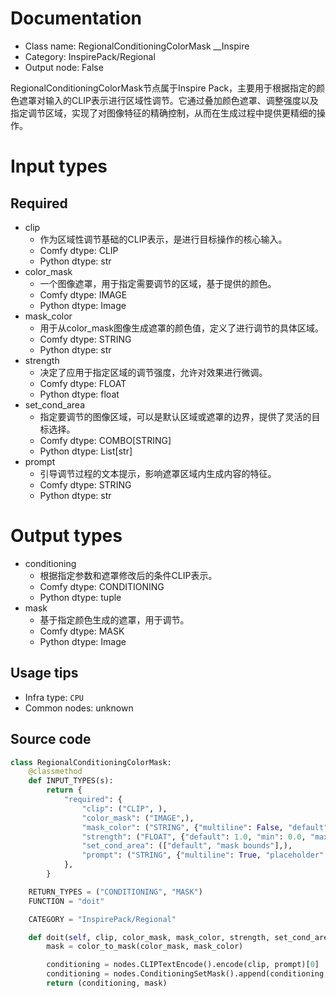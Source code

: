 
# Documentation
- Class name: RegionalConditioningColorMask __Inspire
- Category: InspirePack/Regional
- Output node: False

RegionalConditioningColorMask节点属于Inspire Pack，主要用于根据指定的颜色遮罩对输入的CLIP表示进行区域性调节。它通过叠加颜色遮罩、调整强度以及指定调节区域，实现了对图像特征的精确控制，从而在生成过程中提供更精细的操作。

# Input types
## Required
- clip
    - 作为区域性调节基础的CLIP表示，是进行目标操作的核心输入。
    - Comfy dtype: CLIP
    - Python dtype: str
- color_mask
    - 一个图像遮罩，用于指定需要调节的区域，基于提供的颜色。
    - Comfy dtype: IMAGE
    - Python dtype: Image
- mask_color
    - 用于从color_mask图像生成遮罩的颜色值，定义了进行调节的具体区域。
    - Comfy dtype: STRING
    - Python dtype: str
- strength
    - 决定了应用于指定区域的调节强度，允许对效果进行微调。
    - Comfy dtype: FLOAT
    - Python dtype: float
- set_cond_area
    - 指定要调节的图像区域，可以是默认区域或遮罩的边界，提供了灵活的目标选择。
    - Comfy dtype: COMBO[STRING]
    - Python dtype: List[str]
- prompt
    - 引导调节过程的文本提示，影响遮罩区域内生成内容的特征。
    - Comfy dtype: STRING
    - Python dtype: str

# Output types
- conditioning
    - 根据指定参数和遮罩修改后的条件CLIP表示。
    - Comfy dtype: CONDITIONING
    - Python dtype: tuple
- mask
    - 基于指定颜色生成的遮罩，用于调节。
    - Comfy dtype: MASK
    - Python dtype: Image


## Usage tips
- Infra type: `CPU`
- Common nodes: unknown


## Source code
```python
class RegionalConditioningColorMask:
    @classmethod
    def INPUT_TYPES(s):
        return {
            "required": {
                "clip": ("CLIP", ),
                "color_mask": ("IMAGE",),
                "mask_color": ("STRING", {"multiline": False, "default": "#FFFFFF"}),
                "strength": ("FLOAT", {"default": 1.0, "min": 0.0, "max": 10.0, "step": 0.01}),
                "set_cond_area": (["default", "mask bounds"],),
                "prompt": ("STRING", {"multiline": True, "placeholder": "prompt"}),
            },
        }

    RETURN_TYPES = ("CONDITIONING", "MASK")
    FUNCTION = "doit"

    CATEGORY = "InspirePack/Regional"

    def doit(self, clip, color_mask, mask_color, strength, set_cond_area, prompt):
        mask = color_to_mask(color_mask, mask_color)

        conditioning = nodes.CLIPTextEncode().encode(clip, prompt)[0]
        conditioning = nodes.ConditioningSetMask().append(conditioning, mask, set_cond_area, strength)[0]
        return (conditioning, mask)

```
